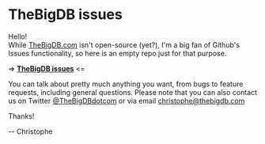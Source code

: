 TheBigDB issues
===============

Hello!  
While [TheBigDB.com](http://thebigdb.com) isn't open-source (yet?), I'm a big fan of Github's Issues functionality, so here is an empty repo just for that purpose.  
  
=> **[TheBigDB issues](https://github.com/thebigdb/thebigdb-issues/issues)** <=  
  
You can talk about pretty much anything you want, from bugs to feature requests, including general questions. 
Please note that you can also contact us on Twitter [@TheBigDBdotcom](https://twitter.com/TheBigDBdotcom) or via email <christophe@thebigdb.com>

Thanks!

-- Christophe
